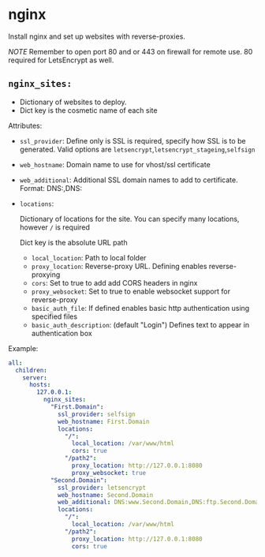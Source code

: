 # nginx

Install nginx and set up websites with reverse-proxies.

*NOTE* Remember to open port 80 and or 443 on firewall for remote use.
80 required for LetsEncrypt as well.

## `nginx_sites:` 

- Dictionary of websites to deploy. 
- Dict key is the cosmetic name of each site

Attributes:

- `ssl_provider`: Define only is SSL is required, specify how SSL is to be generated.  Valid options are `letsencrypt`,`letsencrypt_stageing`,`selfsign`
- `web_hostname`: Domain name to use for vhost/ssl certificate
- `web_additional`: Additional SSL domain names to add to certificate. Format: DNS:<domain2>,DNS:<domain3>
- `locations`: 

  Dictionary of locations for the site. You can specify 
  many locations, however `/` is required

  Dict key is the absolute URL path

    - `local_location`: Path to local folder
    - `proxy_location`: Reverse-proxy URL. Defining enables reverse-proxying
    - `cors`: Set to true to add add CORS headers in nginx
    - `proxy_websocket`: Set to true to enable websocket support for reverse-proxy
    - `basic_auth_file`: If defined enables basic http authentication using specified files
    - `basic_auth_description`:  (default "Login") Defines text to appear in authentication box

  
Example:
```yaml
all:
  children:
    server:
      hosts:
        127.0.0.1:
          nginx_sites:
            "First.Domain":
              ssl_provider: selfsign
              web_hostname: First.Domain
              locations:
                "/":
                  local_location: /var/www/html
                  cors: true
                "/path2":
                  proxy_location: http://127.0.0.1:8080
                  proxy_websocket: true
            "Second.Domain":
              ssl_provider: letsencrypt
              web_hostname: Second.Domain
              web_additional: DNS:www.Second.Domain,DNS:ftp.Second.Domain
              locations:
                "/":
                  local_location: /var/www/html
                "/path2":
                  proxy_location: http://127.0.0.1:8080
                  cors: true
```
